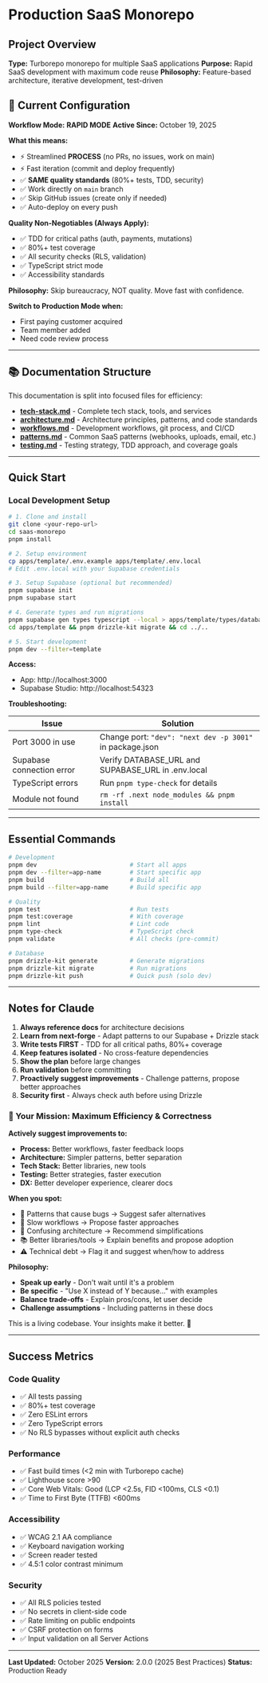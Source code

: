 # Production SaaS Monorepo

## Project Overview

**Type:** Turborepo monorepo for multiple SaaS applications
**Purpose:** Rapid SaaS development with maximum code reuse
**Philosophy:** Feature-based architecture, iterative development, test-driven

## 🚀 Current Configuration

**Workflow Mode:** **RAPID MODE**
**Active Since:** October 19, 2025

**What this means:**
- ⚡ Streamlined **PROCESS** (no PRs, no issues, work on main)
- ⚡ Fast iteration (commit and deploy frequently)
- ✅ **SAME quality standards** (80%+ tests, TDD, security)
- ✅ Work directly on `main` branch
- ✅ Skip GitHub issues (create only if needed)
- ✅ Auto-deploy on every push

**Quality Non-Negotiables (Always Apply):**
- ✅ TDD for critical paths (auth, payments, mutations)
- ✅ 80%+ test coverage
- ✅ All security checks (RLS, validation)
- ✅ TypeScript strict mode
- ✅ Accessibility standards

**Philosophy:** Skip bureaucracy, NOT quality. Move fast with confidence.

**Switch to Production Mode when:**
- First paying customer acquired
- Team member added
- Need code review process

---

## 📚 Documentation Structure

This documentation is split into focused files for efficiency:

- **[tech-stack.md](./tech-stack.md)** - Complete tech stack, tools, and services
- **[architecture.md](./architecture.md)** - Architecture principles, patterns, and code standards
- **[workflows.md](./workflows.md)** - Development workflows, git process, and CI/CD
- **[patterns.md](./patterns.md)** - Common SaaS patterns (webhooks, uploads, email, etc.)
- **[testing.md](./testing.md)** - Testing strategy, TDD approach, and coverage goals

---

## Quick Start

### Local Development Setup

```bash
# 1. Clone and install
git clone <your-repo-url>
cd saas-monorepo
pnpm install

# 2. Setup environment
cp apps/template/.env.example apps/template/.env.local
# Edit .env.local with your Supabase credentials

# 3. Setup Supabase (optional but recommended)
pnpm supabase init
pnpm supabase start

# 4. Generate types and run migrations
pnpm supabase gen types typescript --local > apps/template/types/database.ts
cd apps/template && pnpm drizzle-kit migrate && cd ../..

# 5. Start development
pnpm dev --filter=template
```

**Access:**
- App: http://localhost:3000
- Supabase Studio: http://localhost:54323

**Troubleshooting:**

| Issue | Solution |
|-------|----------|
| Port 3000 in use | Change port: `"dev": "next dev -p 3001"` in package.json |
| Supabase connection error | Verify DATABASE_URL and SUPABASE_URL in .env.local |
| TypeScript errors | Run `pnpm type-check` for details |
| Module not found | `rm -rf .next node_modules && pnpm install` |

---

## Essential Commands

```bash
# Development
pnpm dev                          # Start all apps
pnpm dev --filter=app-name        # Start specific app
pnpm build                        # Build all
pnpm build --filter=app-name      # Build specific app

# Quality
pnpm test                         # Run tests
pnpm test:coverage                # With coverage
pnpm lint                         # Lint code
pnpm type-check                   # TypeScript check
pnpm validate                     # All checks (pre-commit)

# Database
pnpm drizzle-kit generate         # Generate migrations
pnpm drizzle-kit migrate          # Run migrations
pnpm drizzle-kit push             # Quick push (solo dev)
```

---

## Notes for Claude

1. **Always reference docs** for architecture decisions
2. **Learn from next-forge** - Adapt patterns to our Supabase + Drizzle stack
3. **Write tests FIRST** - TDD for all critical paths, 80%+ coverage
4. **Keep features isolated** - No cross-feature dependencies
5. **Show the plan** before large changes
6. **Run validation** before committing
7. **Proactively suggest improvements** - Challenge patterns, propose better approaches
8. **Security first** - Always check auth before using Drizzle

### 🎯 Your Mission: Maximum Efficiency & Correctness

**Actively suggest improvements to:**
- **Process:** Better workflows, faster feedback loops
- **Architecture:** Simpler patterns, better separation
- **Tech Stack:** Better libraries, new tools
- **Testing:** Better strategies, faster execution
- **DX:** Better developer experience, clearer docs

**When you spot:**
- 🔴 Patterns that cause bugs → Suggest safer alternatives
- 🐌 Slow workflows → Propose faster approaches
- 🤔 Confusing architecture → Recommend simplifications
- 📚 Better libraries/tools → Explain benefits and propose adoption
- ⚠️ Technical debt → Flag it and suggest when/how to address

**Philosophy:**
- **Speak up early** - Don't wait until it's a problem
- **Be specific** - "Use X instead of Y because..." with examples
- **Balance trade-offs** - Explain pros/cons, let user decide
- **Challenge assumptions** - Including patterns in these docs

This is a living codebase. Your insights make it better. 🚀

---

## Success Metrics

### Code Quality
- ✅ All tests passing
- ✅ 80%+ test coverage
- ✅ Zero ESLint errors
- ✅ Zero TypeScript errors
- ✅ No RLS bypasses without explicit auth checks

### Performance
- ✅ Fast build times (<2 min with Turborepo cache)
- ✅ Lighthouse score >90
- ✅ Core Web Vitals: Good (LCP <2.5s, FID <100ms, CLS <0.1)
- ✅ Time to First Byte (TTFB) <600ms

### Accessibility
- ✅ WCAG 2.1 AA compliance
- ✅ Keyboard navigation working
- ✅ Screen reader tested
- ✅ 4.5:1 color contrast minimum

### Security
- ✅ All RLS policies tested
- ✅ No secrets in client-side code
- ✅ Rate limiting on public endpoints
- ✅ CSRF protection on forms
- ✅ Input validation on all Server Actions

---

**Last Updated:** October 2025
**Version:** 2.0.0 (2025 Best Practices)
**Status:** Production Ready

